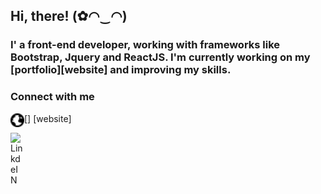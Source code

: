  
## Hi, there! (✿◠‿◠) 


### I' a front-end developer, working with frameworks like Bootstrap, Jquery and ReactJS. I'm currently working on my [portfolio][website] and improving my skills.

### Connect with me
[<img align="left" alt="dianastanciu.netlify.app" width="22px" src="https://raw.githubusercontent.com/iconic/open-iconic/master/svg/globe.svg" />] [website]


<a target="_blank" href="https://www.linkedin.com/in/dianastanciudev/">
  <img align="left" alt="LinkdeIN" width="22px" src="https://cdn.jsdelivr.net/npm/simple-icons@v3/icons/linkedin.svg" />
</a>